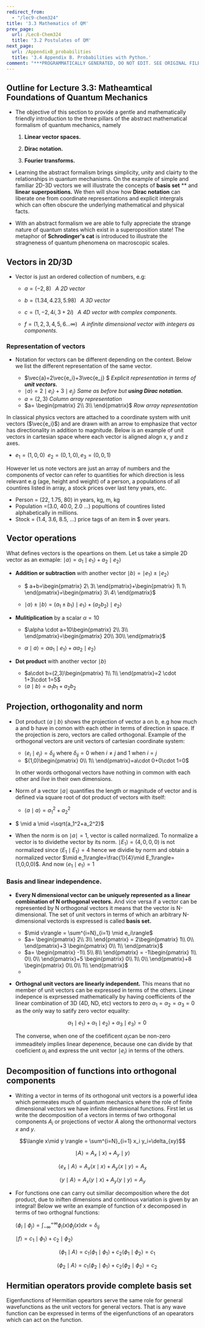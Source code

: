 ```yaml
---
redirect_from:
  - "/lec9-chem324"
title: '3.3 Mathematics of QM'
prev_page:
  url: /Lec8-Chem324
  title: '3.2 Postulates of QM'
next_page:
  url: /AppendixB_probabilities
  title: '3.4 Appendix B. Probabilities with Python.'
comment: "***PROGRAMMATICALLY GENERATED, DO NOT EDIT. SEE ORIGINAL FILES IN /content***"
---
```



## Outline for Lecture 3.3: Matheamtical Foundations of Quantum Mechanics

- The objective of this section to provide a gentle and mathematically friendly introduction  to the three pillars of the abstract mathematical formalism of quantum mechanics, namely

  1. **Linear vector spaces.**

  2. **Dirac notation.**
  3. **Fourier transforms.**
- Learning the abstract formalism brings simplicity, unity and clairty to the relationships in quantum mechanisms. On the example of simple and familiar 2D-3D vectors we will illustrate the concepts of **basis set** ** and  **linear superpositions.**  We then will show how **Dirac notation** can liberate  one from coordinate representations and explicit  intergrals which can often obscure  the underlying mathematical and physical facts. 
- With an abstract formalism we are able to fully appreciate the strange nature of quantum states which exist in a superoposition state! The metaphor of **Schrodinger's cat** is introduced to illustrate the stragneness of quantum phenomena on macroscopic scales. 



## Vectors in 2D/3D

- Vector is just an ordered collection of numbers, e.g:

  -   $a=(-2,8) \,\,\,$ *A 2D vector*

  -  $b=(1.34,4.23,5.98) \,\,\,$  *A 3D vector* 

  -  $c=(1,-2,4i,3+2i) \,\,\,$  *A 4D vector with complex components.* 

  - $f=(1,2,3,4,5,6 ...\infty)\,\,\,$ *A infinite dimensional vector with integers as components.* 

    


### Representation of vectors

- Notation for vectors can be different depending on the context. Below we list the different representation of the same vector.

  - $\vec{a}=2\vec{e_i}+3\vec{e_j} $  *Explicit representation in terms of **unit vectors.***
  - $\mid a\rangle = 2\mid e_i\rangle+3 \mid e_j\rangle$ *Same as before but **using Dirac notation.***
  - $a=(2,3)$    *Column array representation*
  - $a= \begin{pmatrix}
    2\\
    3\\
    \end{pmatrix}$ *Row array representation*

In classical physics vectors are attached to a coordinate system with unit vectors ($\vec{e_i}$) and are drawn with an arrow to emphasize that vector has directionality in addition to magnitude. Below is an example of unit vectors in cartesian space where each vector is aligned alogn x, y and z axes. 

- $e_1 = (1, 0, 0)\,\,\, e_2=(0,1,0), e_3=(0,0,1)$

However let us note vectors are just an array of numbers and the components of vector can refer to quantities for which direction is less relevant e.g (age, height and weight) of a person, a populations of all countires listed in array, a stock prices over last teny years, etc. 

- Person = (22, 1.75, 80)   in years, kg, m, kg
- Population  =(3.0, 40.0, 2.0 ...) popultions of countires listed alphabetically in millions.  
- Stock = (1.4, 3.6, 8.5, ...) price tags of an item in $ over years. 



## Vector operations 

What defines vectors is the opeartions on them. Let us take a simple 2D vector as an exmaple: $\mid a\rangle=a_1\mid e_1\rangle+a_2\mid e_2\rangle$ 

- **Addition or subtraction** with another vector $\mid b\rangle=\mid  e_1\rangle\pm\mid e_2\rangle$

  - $ a+b=\begin{pmatrix}
    2\\
    3\\
    \end{pmatrix}+\begin{pmatrix}
    1\\
    1\\
    \end{pmatrix}=\begin{pmatrix}
    3\\
    4\\
    \end{pmatrix}$

  - $\mid a\rangle \pm \mid b\rangle=(a_1\pm b_1)\mid e_1\rangle+(a_2 b_2)\mid e_2\rangle$

    

- **Mulitiplication** by a  scalar  $\alpha=10$

  - $\alpha \cdot a=10\begin{pmatrix}
    2\\
    3\\
    \end{pmatrix}=\begin{pmatrix}
    20\\
    30\\
    \end{pmatrix}$

  - $\alpha \mid a\rangle=\alpha a_1\mid e_1\rangle+ \alpha a_2\mid e_2\rangle$

    

- **Dot product** with another vector $\mid b\rangle$

  - $a\cdot b=(2,3)\begin{pmatrix}
    1\\
    1\\
    \end{pmatrix}=2 \cdot 1+3\cdot 1=5$
  - $\langle a \mid b\rangle=a_1b_1+a_2b_2$



##  Projection, orthogonality and norm

- Dot product  $\langle a\mid b \rangle$ shows the projection of vector a on b, e.g how much a and b have in comon with each other in terms of direction in space.  If the projection is zero, vectors are called orthogonal.  Example of the orthogonal vectors are unit vectors of cartesian coordinate system: 

  - $\langle e_i \mid e_j \rangle =\delta_{ij}$  where $\delta_{ij}=0$ when $i\neq j$ and 1 when $i=j$
  - $(1,0)\begin{pmatrix}
    0\\
    1\\
    \end{pmatrix}=a\cdot 0+0\cdot 1=0$

   In other words orthogonal vectors have nothing in common with each other and *live* in their own dimensions. 

- Norm of a vector $\mid a\mid$ quantifies the length or magnitude of vector and is defined via square root of dot product of vectors with itself:
	
	- $\langle a \mid a\rangle= a_1^2+a_2^2$
- $ \mid a \mid =\sqrt{a_1^2+a_2^2}$
- When the norm is on $\mid a \mid=1$, vector is called normalized. To normalize a vector is to dividethe vector by its norm. $\mid E_1\rangle = (4,0,0,0)$ is not normalized since $\langle E_1\mid E_1\rangle = 4$ hence we dividie by norm and obtain a normalized vector $\mid e_1\rangle=\frac{1}{4}\mid E_1\rangle=(1,0,0,0)$. And now $\langle e_1 \mid  e_1\rangle=1$
  
  
### Basis and linear independence. 

- **Every N dimensional vector can be uniquely represented as a linear combination of N orthogonal vectors.** And vice versa if a vector can be represented by N orthogonal vectors it means that the vector is N-dimensional. The set of unit vectors in terms of which an arbitrary N-dimensional vectords is expressed is called **basis set.** 

  - $\mid v\rangle = \sum^{i=N}_{i=1} \mid e_i\rangle$
  - $a= \begin{pmatrix}
    2\\
    3\\
    \end{pmatrix} = 2\begin{pmatrix}
    1\\
    0\\
    \end{pmatrix}+3 \begin{pmatrix}
    0\\
    1\\
    \end{pmatrix}$
  - $a= \begin{pmatrix}
    -1\\
    5\\ 8\\ \end{pmatrix} = -1\begin{pmatrix}
    1\\
    0\\ 0\\
    \end{pmatrix}+5 \begin{pmatrix}
    0\\
    1\\ 0\\
    \end{pmatrix}+8 \begin{pmatrix}
    0\\
    0\\ 1\\
    \end{pmatrix}$
  - 

- **Orthognal unit vectors are linearly independent.** This means that no member of unit vectors can be expressed in terms of the others.  Linear indepence is exprsessed mathematically by having coefficients of the linear combination of 3D (4D, ND, etc) vectors to zero $\alpha_1=\alpha_2=\alpha_3=0$ as the only way to satify zero vector equality: 

  
  
  $$\alpha_1 \mid e_1\rangle +\alpha_1 \mid e_2\rangle+\alpha_3 \mid e_3\rangle=0$$ 
  
  
  
  The converse, when one of the coefificent $\alpha_i$can be non-zero immeaditely implies linear depenence,  because one can divide by that coeficient $\alpha_i$ and express the unit vector $\mid e_i\rangle$ in terms of the others.
  
  

## Decomposition of functions into orthogonal components

- Writing a vector in terms of its orthogonal unit vectors is a powerful idea which permeates much of quantum mechanics where the role of finite dimensional vectors we have infinite dimensional functions. First let us write the decomposition of a vectors in terms of two orthogonal components $A_i$ or projections of vector $A$ along the orthonormal vectors $x$ and $y$.  



$$\langle x\mid y \rangle = \sum^{i=N}_{i=1} x_i y_i=\delta_{xy}$$ 

$$\mid A \rangle = A_x \mid x\rangle+A_y\mid y\rangle$$

$$\langle e_x\mid A\rangle=A_x \langle x\mid x \rangle +A_y \langle x\mid y \rangle=A_x  $$

$$\langle y\mid A\rangle=A_x \langle y\mid x \rangle +A_y \langle y\mid y \rangle=A_y  $$



- For functions one can carry out similiar decomposition where the dot product, due to iniften dimensions and continous variation is given by an integral! Below we write an example of function of x decomposed in terms of two orthognal functions:

  

  $\langle \phi_i \mid \phi_j \rangle = \int^{+\infty}_{-\infty} \phi_i(x) \phi_j(x)dx=\delta_{ij}$

  $\mid f\rangle = c_1 \mid\phi_1\rangle+c_2\mid\phi_2\rangle$

  $$\langle \phi_1\mid A\rangle=c_1 \langle \phi_1\mid\phi_1 \rangle +c_2 \langle \phi_1\mid\phi_2 \rangle=c_1  $$

  $$\langle \phi_2\mid A\rangle=c_1 \langle \phi_2\mid\phi_1 \rangle +c_2 \langle \phi_2\mid\phi_2 \rangle=c_2  $$



## Hermitian operators provide complete basis set

Eigenfunctions of Hermitian opeartors serve the same role for general wavefunctions  as the unit vectors for general vectors. That is any wave function can be expressed in terms of the eigenfunctions of an opearators which can act on the function.   





 